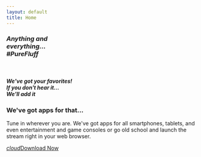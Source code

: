```yaml
---
layout: default
title: Home
---
```


<div class="carousel carousel-slider">
  <div class="carousel-item">
    <div class="container">
    <h3>
      <i>Anything and</i>
      <br />
      <i>everything...</i>
      <br />
      <i>#PureFluff</i>
    </h3>
    <br />
    <h5>
      <i>We've got your favorites!</i>
      <br />
      <i>If you don't hear it...</i>
      <br />
      <i>We'll add it</i>
    </h5>
    </div>
  </div>
</div>

<div class="container row">
  <div class="col s12 l8">
    <h3>We've got apps for that...</h3>
    <p>Tune in wherever you are. We've got apps for all smartphones, tablets, and even entertainment and game consoles or go old school and launch the stream right in your web browser.</p>
  </div>
  <div class="col s12 l4 center">
      <a href="/download/" class="waves-effect waves-light light-blue lighten-2 btn-large" style="margin: 3.5rem 0;"><i class="material-icons left">cloud</i>Download Now</a>
  </div>
</div>

<script>
  (function ($) {
    $(function () {
      $('.carousel-slider').carousel({indicators: true, fullWidth: true});
      if ($('.carousel-slider > div.carousel-item').length > 1) {
        setInterval(function(){
          $('.carousel-slider').carousel('next');
        }, 5000);
      }
    }); // end of document ready
  })(jQuery); // end of jQuery name space
</script>
